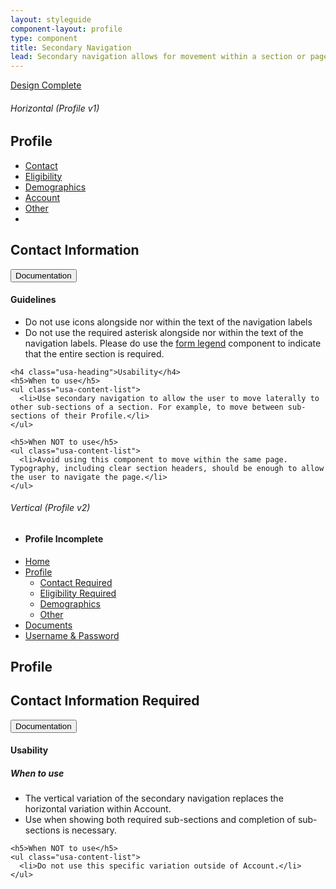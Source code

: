 ```yaml
---
layout: styleguide
component-layout: profile
type: component
title: Secondary Navigation
lead: Secondary navigation allows for movement within a section or page.
---
```


<a href="{{ site.baseurl }}/getting-started/#maturity" class="usa-label maturity design_complete">
  Design Complete
</a>

<h6 class="usa-heading-alt">Horizontal (Profile v1)</h6>
<div class="preview">
  <section class="usajobs-canvas">
    <h1>Profile</h1>
    <nav class="usajobs-nav-secondary" role="navigation" data-object="nav-secondary" data-target="#usajobs-nav-secondary-menu--profile">
      <div class="usajobs-nav-secondary__body" id="usajobs-menu-profile">
        <ul class="usajobs-nav-secondary__menu">
          <li class="usajobs-nav-secondary__container">
            <a class="usajobs-nav-secondary__item is-active" href="#contact">
              Contact
            </a>
          </li>
          <li class="usajobs-nav-secondary__container">
            <a class="usajobs-nav-secondary__item" href="#eligibility">
              Eligibility
            </a>
          </li>
          <li class="usajobs-nav-secondary__container">
            <a class="usajobs-nav-secondary__item" href="#demographics">
              Demographics
            </a>
          </li>
          <li class="usajobs-nav-secondary__container">
            <a class="usajobs-nav-secondary__item" href="#account">
              Account
            </a>
          </li>
          <li class="usajobs-nav-secondary__container">
            <a class="usajobs-nav-secondary__item" href="#other">
              Other
            </a>
          </li>
          <li class="usajobs-nav-secondary__container more is-hidden">
            <a class="usajobs-nav-secondary__more-toggle" href="#more" data-behavior="nav-secondary.toggle" data-target="#usajobs-nav-secondary-menu--profile"><i class="fa fa-plus"></i></a>
            <ul class="usajobs-nav-secondary__more-container" id="usajobs-nav-secondary-menu--profile" data-state="is-closed">
            </ul>
          </li>
        </ul>
      </div>
    </nav>
    <div class="content">
      <h2>Contact Information</h2>
    </div>
  </section>
</div>

<div class="usa-accordion-bordered usa-accordion-docs">
  <button class="usa-button-unstyled usa-accordion-button"
      aria-expanded="true" aria-controls="collapsible-0">
    Documentation
  </button>
  <div id="collapsible-0" aria-hidden="false" class="usa-accordion-content">
    <h4 class="usa-heading">Guidelines</h4>
    <ul class="usa-content-list">
      <li>Do not use icons alongside nor within the text of the navigation labels</li>
      <li>Do not use the required asterisk alongside nor within the text of the navigation labels. Please do use the <a href="{{ site.baseurl }}/form-controls#usajobs-form-legend-documentation">form legend</a> component to indicate that the entire section is required.</li>
    </ul>

    <h4 class="usa-heading">Usability</h4>
    <h5>When to use</h5>
    <ul class="usa-content-list">
      <li>Use secondary navigation to allow the user to move laterally to other sub-sections of a section. For example, to move between sub-sections of their Profile.</li>
    </ul>

    <h5>When NOT to use</h5>
    <ul class="usa-content-list">
      <li>Avoid using this component to move within the same page. Typography, including clear section headers, should be enough to allow the user to navigate the page.</li>
    </ul>
  </div>
</div>

<h6 class="usa-heading-alt">Vertical (Profile v2)</h6>
<div class="preview compact">
  <section class="usajobs-canvas">
    <main class="usajobs-profile" id="main-content" role="main">
      <div class="usajobs-profile-sidenav has-secondary-nav">
        <ul class="usajobs-profile-sidenav__list">
          <li class="usajobs-profile-sidenav__item usajobs-profile-sidenav__profile-container incomplete">
            <h4 class="usajobs-profile-sidenav__profile-status">Profile Incomplete</h4>
          </li>
          <li class="usajobs-profile-sidenav__item">
            <a href="http://usajobs.github.io/american-discovery-trail/signed-in/home/" class="usajobs-profile-sidenav__link home">
              <span class="usajobs-profile-sidenav__icon">
                <i class="fa fa-home"></i>
              </span>Home
            </a>
          </li>
          <li class="usajobs-profile-sidenav__item is-active">
            <a href="#current-page" class="usajobs-profile-sidenav__link profile">
              <span class="usajobs-profile-sidenav__icon">
                <i class="fa fa-user"></i>
              </span>Profile
            </a>
            <ul class="usajobs-profile-sidenav__sub-menu" data-state="is-open">
              <li class="usajobs-profile-sidenav__sub-item">
                <a href="#contact" class="usajobs-profile-sidenav__sub-link is-active is-required">
                  <span class="usajobs-profile-sidenav__sub-icon is-complete"></span> Contact
                  <span class="usajobs-profile-sidenav__sub-text">
                    Required
                  </span>
                </a>
              </li>
              <li class="usajobs-profile-sidenav__sub-item">
                <a href="http://usajobs.github.io/american-discovery-trail/profile/eligibility/" class="usajobs-profile-sidenav__sub-link is-required">
                  <span class="usajobs-profile-sidenav__sub-icon is-incomplete"></span> Eligibility
                  <span class="usajobs-profile-sidenav__sub-text">
                    Required
                  </span>
                </a>
              </li>
              <li class="usajobs-profile-sidenav__sub-item">
                <a href="http://usajobs.github.io/american-discovery-trail/profile/demographics/" class="usajobs-profile-sidenav__sub-link">
                  <span class="usajobs-profile-sidenav__sub-icon is-complete"></span> Demographics
                </a>
              </li>
              <li class="usajobs-profile-sidenav__sub-item">
                <a href="http://usajobs.github.io/american-discovery-trail/profile/other/" class="usajobs-profile-sidenav__sub-link">
                  <span class="usajobs-profile-sidenav__sub-icon is-incomplete"></span> Other
                </a>
              </li>
            </ul>
          </li>
          <li class="usajobs-profile-sidenav__item">
            <a href="http://usajobs.github.io/american-discovery-trail/documents/" class="usajobs-profile-sidenav__link documents">
              <span class="usajobs-profile-sidenav__icon">
                <i class="fa fa-file"></i>
              </span>Documents
            </a>
          </li>
          <li class="usajobs-profile-sidenav__item">
            <a href="http://usajobs.github.io/american-discovery-trail/username/" class="usajobs-profile-sidenav__link username">
              <span class="usajobs-profile-sidenav__icon">
                <i class="fa fa-lock"></i>
              </span>Username &amp; Password
            </a>
          </li>
        </ul>
      </div>
      <div class="usajobs-content-gutter usajobs-profile__body">
        <h1 class="usajobs-profile__title">
          Profile
        </h1>
        <div class="usajobs-profile__section-contents">
          <h2 class="usajobs-profile__section-title is-complete">
            Contact Information
            <span class="usajobs-profile__required-section">
              Required
            </span>
          </h2>
        </div>
      </div>
    </main>
  </section>
</div>

<div class="usa-accordion-bordered usa-accordion-docs">
  <button class="usa-button-unstyled usa-accordion-button"
      aria-expanded="true" aria-controls="collapsible-0">
    Documentation
  </button>
  <div id="collapsible-0" aria-hidden="false" class="usa-accordion-content">
    <h4 class="usa-heading">Usability</h4>
    <h5>When to use</h5>
    <ul class="usa-content-list">
      <li>The vertical variation of the secondary navigation replaces the horizontal variation within Account.</li>
      <li>Use when showing both required sub-sections and completion of sub-sections is necessary.</li>
    </ul>

    <h5>When NOT to use</h5>
    <ul class="usa-content-list">
      <li>Do not use this specific variation outside of Account.</li>
    </ul>
  </div>
</div>
